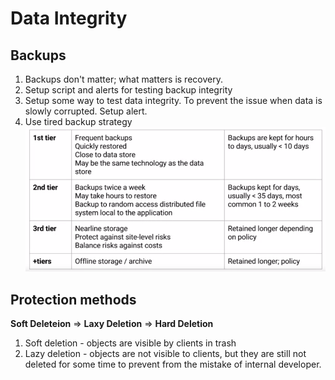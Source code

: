 # Data Integrity

## Backups
1. Backups don't matter; what matters is recovery.
1. Setup script and alerts for testing backup integrity
1. Setup some way to test data integrity. To prevent the issue when data is slowly corrupted. Setup alert.
1. Use tired backup strategy
    ![Tired backup](./img/tired-backup.png)

## Protection methods
**Soft Deleteion** => **Laxy Deletion** => **Hard Deletion**
1. Soft deletion - objects are visible by clients in trash
1. Lazy deletion - objects are not visible to clients, but they are still not deleted for some time to prevent from the mistake of internal developer.
